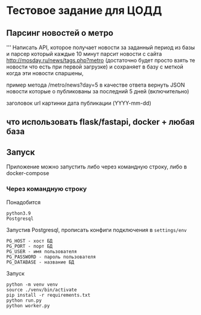 # Тестовое задание для ЦОДД

## Парсинг новостей о метро
'''
Написать API, которое получает новости за заданный период из базы
и парсер который каждые 10 минут парсит новости
с сайта http://mosday.ru/news/tags.php?metro
(достаточно будет просто взять те новости что есть
при первой загрузке)
и сохраняет в базу с меткой когда эти новости спаршены,

пример метода
/metro/news?day=5
в качестве ответа вернуть JSON новости которые о
публикованы за последний 5 дней (включительно)

заголовок
url картинки
дата публикации (YYYY-mm-dd)

что использовать
flask/fastapi, docker + любая база
----------------


## Запуск
Приложение можно запустить либо через командную строку, либо в docker-compose

### Через командную строку

Понадобится
```commandline
python3.9
Postgresql
```

Запустив Postgresql, прописать конфиги подключения в `settings/env`

```commandline
PG_HOST - хост БД
PG_PORT - порт БД
PG_USER - имя пользователя
PG_PASSWORD - пароль пользователя 
PG_DATABASE - название БД
```

Запуск
```commandline
python -m venv venv
source ./venv/bin/activate
pip install -r requirements.txt
python run.py
python worker.py 
```

